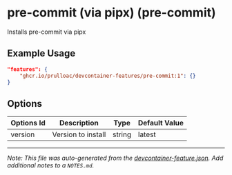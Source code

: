 
# pre-commit (via pipx) (pre-commit)

Installs pre-commit via pipx

## Example Usage

```json
"features": {
    "ghcr.io/prulloac/devcontainer-features/pre-commit:1": {}
}
```

## Options

| Options Id | Description | Type | Default Value |
|-----|-----|-----|-----|
| version | Version to install | string | latest |



---

_Note: This file was auto-generated from the [devcontainer-feature.json](https://github.com/prulloac/devcontainer-features/blob/main/src/pre-commit/devcontainer-feature.json).  Add additional notes to a `NOTES.md`._
